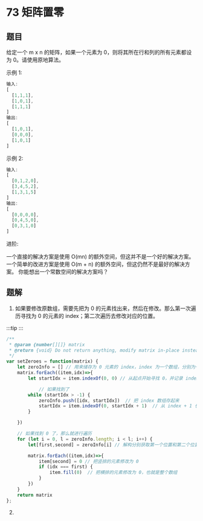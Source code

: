 # 73 矩阵置零

## 题目
给定一个 m x n 的矩阵，如果一个元素为 0，则将其所在行和列的所有元素都设为 0。请使用原地算法。

示例 1:
```js
输入: 
[
  [1,1,1],
  [1,0,1],
  [1,1,1]
]
输出: 
[
  [1,0,1],
  [0,0,0],
  [1,0,1]
]
```

示例 2:
```js
输入: 
[
  [0,1,2,0],
  [3,4,5,2],
  [1,3,1,5]
]
输出: 
[
  [0,0,0,0],
  [0,4,5,0],
  [0,3,1,0]
]
```

进阶:

一个直接的解决方案是使用  O(mn) 的额外空间，但这并不是一个好的解决方案。
一个简单的改进方案是使用 O(m + n) 的额外空间，但这仍然不是最好的解决方案。
你能想出一个常数空间的解决方案吗？

## 题解

1. 如果要修改原数组，需要先把为 0 的元素找出来，然后在修改。那么第一次遍历寻找为 0 的元素的 index；第二次遍历去修改对应的位置。


:::tip
<runtime :list="[100, 88.14, 40.5, 27.92]" />
:::

```js
/**
 * @param {number[][]} matrix
 * @return {void} Do not return anything, modify matrix in-place instead.
 */
var setZeroes = function(matrix) {
    let zeroInfo = [] // 用来储存为 0 元素的 index，index 为一个数组，分别为一维数组的 index 和二维数组的 index。
    matrix.forEach((item,idx)=>{
        let startIdx = item.indexOf(0, 0) // 从起点开始寻找 0，并记录 index

            // 如果找到了
        while (startIdx > -1) {
            zeroInfo.push([idx, startIdx])  // 把 index 数组存起来
            startIdx = item.indexOf(0, startIdx + 1)  // 从 index + 1 也就是下一个位置开始查找
        }

    })

    // 如果找到 0 了，那么就进行遍历
    for (let i = 0, l = zeroInfo.length; i < l; i++) {
        let[first,second] = zeroInfo[i] // 解构分别获取第一个位置和第二个位置

        matrix.forEach((item,idx)=>{
            item[second] = 0 // 把竖排的元素修改为 0
            if (idx === first) {
                item.fill(0)  // 把横排的元素修改为 0，也就是整个数组
            }
        })
    }
    return matrix
};
```

<situation>
    <template v-slot:time>
        `O(n^2)`，使用了一个 forEach 嵌套了 while循环
    </template>
    <template v-slot:space>
        `O(mn)`，zeroInfo 的空间大小取决于为 0 元素的数量
    </template>
    <template v-slot:good>
        没有元素为 0，则不需要进入 while循环，或者为 0元素较少。
    </template>
    <template v-slot:bad>
        为 0 元素较多，则 while循环需要经过多次遍历操作，同时第二个赋值 0 的操作也需要进行多次
    </template>
</situation>

2. 